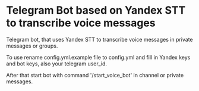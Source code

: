 # Telegram Bot based on Yandex STT to transcribe voice messages

Telegram bot, that uses Yandex STT to transcribe voice messages in private messages or groups.


To use rename config.yml.example file to config.yml and fill in Yandex keys and bot keys, also your telegram user_id.

After that start bot with command '/start_voice_bot' in channel or private messages.

 
